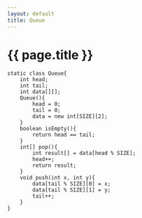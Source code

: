 ```yaml
---
layout: default
title: Queue
---
```


{{ page.title }}
================

	static class Queue{
		int head;
		int tail;
		int data[][];
		Queue(){
			head = 0;
			tail = 0;
			data = new int[SIZE][2];
		}
		boolean isEmpty(){
			return head == tail;
		}
		int[] pop(){
			int result[] = data[head % SIZE];
			head++;
			return result;
		}
		void push(int x, int y){
			data[tail % SIZE][0] = x;
			data[tail % SIZE][1] = y;
			tail++;
		}
	}